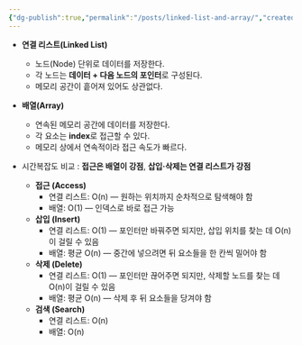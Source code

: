 ```yaml
---
{"dg-publish":true,"permalink":"/posts/linked-list-and-array/","created":"2025-09-21","updated":"2025-09-21"}
---
```


- **연결 리스트(Linked List)**
    - 노드(Node) 단위로 데이터를 저장한다.
    - 각 노드는 **데이터 + 다음 노드의 포인터**로 구성된다.
    - 메모리 공간이 흩어져 있어도 상관없다.
- **배열(Array)**
    - 연속된 메모리 공간에 데이터를 저장한다.
    - 각 요소는 **index**로 접근할 수 있다.
    - 메모리 상에서 연속적이라 접근 속도가 빠르다.

- 시간복잡도 비교 : **접근은 배열이 강점**, **삽입·삭제는 연결 리스트가 강점**
	- **접근 (Access)**
	    - 연결 리스트: O(n) — 원하는 위치까지 순차적으로 탐색해야 함
	    - 배열: O(1) — 인덱스로 바로 접근 가능
	- **삽입 (Insert)**
	    - 연결 리스트: O(1) — 포인터만 바꿔주면 되지만, 삽입 위치를 찾는 데 O(n)이 걸릴 수 있음
	    - 배열: 평균 O(n) — 중간에 넣으려면 뒤 요소들을 한 칸씩 밀어야 함
	- **삭제 (Delete)**
	    - 연결 리스트: O(1) — 포인터만 끊어주면 되지만, 삭제할 노드를 찾는 데 O(n)이 걸릴 수 있음
	    - 배열: 평균 O(n) — 삭제 후 뒤 요소들을 당겨야 함
	- **검색 (Search)**
	    - 연결 리스트: O(n)
	    -  배열: O(n)


